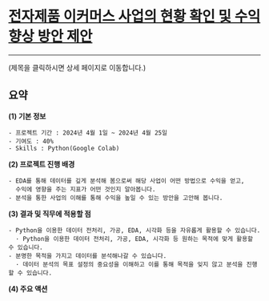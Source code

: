 # [전자제품 이커머스 사업의 현황 확인 및 수익 향상 방안 제안]()
---
(제목을 클릭하시면 상세 페이지로 이동합니다.)

## 요약
**(1) 기본 정보**
```
- 프로젝트 기간 : 2024년 4월 1일 ~ 2024년 4월 25일
- 기여도 : 40%
- Skills : Python(Google Colab)
```

**(2) 프로젝트 진행 배경**
```
- EDA를 통해 데이터를 깊게 분석해 봄으로써 해당 사업이 어떤 방법으로 수익을 얻고,
  수익에 영향을 주는 지표가 어떤 것인지 알아봅니다.
- 분석을 통한 사업의 이해를 통해 수익을 높일 수 있는 방안을 고안해 봅니다.
```

**(3) 결과 및 직무에 적용할 점**
```
- Python을 이용한 데이터 전처리, 가공, EDA, 시각화 등을 자유롭게 활용할 수 있습니다.
  · Python을 이용한 데이터 전처리, 가공, EDA, 시각화 등 원하는 목적에 맞게 활용할 수 있습니다.
- 분명한 목적을 가지고 데이터를 분석해나갈 수 있습니다.
  · 데이터 분석의 목표 설정의 중요성을 이해하고 이를 통해 목적을 잊지 않고 분석을 진행할 수 있습니다.
```

**(4) 주요 액션**  
